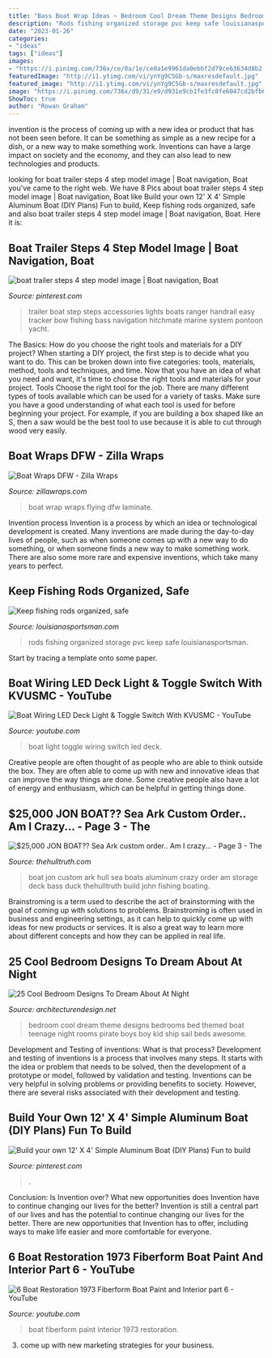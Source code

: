 ```yaml
---
title: "Bass Boat Wrap Ideas ~ Bedroom Cool Dream Theme Designs Bedrooms Bed Themed Boat Teenage Night Rooms Pirate Boys Boy Kid Ship Sail Beds Awesome"
description: "Rods fishing organized storage pvc keep safe louisianasportsman"
date: "2023-01-26"
categories:
- "ideas"
tags: ["ideas"]
images:
- "https://i.pinimg.com/736x/ce/0a/1e/ce0a1e9961da0ebbf2d79ce63634d8b2.jpg"
featuredImage: "http://i1.ytimg.com/vi/ynYg9C5Gb-s/maxresdefault.jpg"
featured_image: "http://i1.ytimg.com/vi/ynYg9C5Gb-s/maxresdefault.jpg"
image: "https://i.pinimg.com/736x/d9/31/e9/d931e9cb1fe3fc8fe6047cd2bfb6afe9.jpg"
ShowToc: true
author: "Rowan Graham"
---
```



invention is the process of coming up with a new idea or product that has not been seen before. It can be something as simple as a new recipe for a dish, or a new way to make something work. Inventions can have a large impact on society and the economy, and they can also lead to new technologies and products.

	

		
looking for boat trailer steps 4 step model image | Boat navigation, Boat you've came to the right web. We have 8 Pics about boat trailer steps 4 step model image | Boat navigation, Boat like Build your own 12&#039; X 4&#039; Simple Aluminum Boat (DIY Plans) Fun to build, Keep fishing rods organized, safe and also boat trailer steps 4 step model image | Boat navigation, Boat. Here it is:
		
    
## Boat Trailer Steps 4 Step Model Image | Boat Navigation, Boat

<img loading=lazy src="https://i.pinimg.com/736x/ce/0a/1e/ce0a1e9961da0ebbf2d79ce63634d8b2.jpg" onerror="this.onerror=null;this.src='https://tse2.mm.bing.net/th?id=OIP.5p2wJ50J0olwdsDgC_iX_wAAAA&amp;pid=15.1';" alt="boat trailer steps 4 step model image | Boat navigation, Boat">

_Source: pinterest.com_

>trailer boat step steps accessories lights boats ranger handrail easy tracker bow fishing bass navigation hitchmate marine system pontoon yacht. 

	

The Basics: How do you choose the right tools and materials for a DIY project?
When starting a DIY project, the first step is to decide what you want to do. This can be broken down into five categories: tools, materials, method, tools and techniques, and time. Now that you have an idea of what you need and want, it's time to choose the right tools and materials for your project.
Tools
Choose the right tool for the job. There are many different types of tools available which can be used for a variety of tasks. Make sure you have a good understanding of what each tool is used for before beginning your project. For example, if you are building a box shaped like an S, then a saw would be the best tool to use because it is able to cut through wood very easily.

    
## Boat Wraps DFW - Zilla Wraps

<img loading=lazy src="http://zillawraps.com/wp-content/uploads/2014/01/matte-laminate-boat-wrap-1200x604.jpg" onerror="this.onerror=null;this.src='https://tse3.mm.bing.net/th?id=OIP.L7Sk2FFXZXOf9cdeT-WnKAHaDu&amp;pid=15.1';" alt="Boat Wraps DFW - Zilla Wraps">

_Source: zillawraps.com_

>boat wrap wraps flying dfw laminate. 

	

Invention process
Invention is a process by which an idea or technological development is created. Many inventions are made during the day-to-day lives of people, such as when someone comes up with a new way to do something, or when someone finds a new way to make something work. There are also some more rare and expensive inventions, which take many years to perfect.

    
## Keep Fishing Rods Organized, Safe

<img loading=lazy src="https://www.louisianasportsman.com/wp-content/uploads/2014/09/p1409087894-1.jpg" onerror="this.onerror=null;this.src='https://tse1.mm.bing.net/th?id=OIP.n3YCVkYnm9yJkzr5OkyzHwHaE7&amp;pid=15.1';" alt="Keep fishing rods organized, safe">

_Source: louisianasportsman.com_

>rods fishing organized storage pvc keep safe louisianasportsman. 

	

Start by tracing a template onto some paper.

    
## Boat Wiring LED Deck Light &amp; Toggle Switch With KVUSMC - YouTube

<img loading=lazy src="https://i.ytimg.com/vi/O0ekrF2qfQ0/maxresdefault.jpg" onerror="this.onerror=null;this.src='https://tse4.mm.bing.net/th?id=OIP.l_rK5IgZr1XLClA9jDT74gHaEK&amp;pid=15.1';" alt="Boat Wiring LED Deck Light &amp; Toggle Switch With KVUSMC - YouTube">

_Source: youtube.com_

>boat light toggle wiring switch led deck. 

	

Creative people are often thought of as people who are able to think outside the box. They are often able to come up with new and innovative ideas that can improve the way things are done. Some creative people also have a lot of energy and enthusiasm, which can be helpful in getting things done.

    
## $25,000 JON BOAT?? Sea Ark Custom Order.. Am I Crazy... - Page 3 - The

<img loading=lazy src="https://www.thehulltruth.com/attachment.php?attachmentid=309981&amp;stc=1&amp;d=1362611931" onerror="this.onerror=null;this.src='https://tse3.mm.bing.net/th?id=OIP.RL-q8J8cCTnacc1eor-22QHaJ4&amp;pid=15.1';" alt="$25,000 JON BOAT?? Sea Ark custom order.. Am I crazy... - Page 3 - The">

_Source: thehulltruth.com_

>boat jon custom ark hull sea boats aluminum crazy order am storage deck bass duck thehulltruth build john fishing boating. 

	

Brainstroming is a term used to describe the act of brainstorming with the goal of coming up with solutions to problems. Brainstroming is often used in business and engineering settings, as it can help to quickly come up with ideas for new products or services. It is also a great way to learn more about different concepts and how they can be applied in real life.

    
## 25 Cool Bedroom Designs To Dream About At Night

<img loading=lazy src="http://cdn.architecturendesign.net/wp-content/uploads/2014/09/23-cool-teenage-bedroom-sail-theme.jpg" onerror="this.onerror=null;this.src='https://tse4.mm.bing.net/th?id=OIP.OxBe1JL5uJlDrtPrRdRg-QHaEu&amp;pid=15.1';" alt="25 Cool Bedroom Designs To Dream About At Night">

_Source: architecturendesign.net_

>bedroom cool dream theme designs bedrooms bed themed boat teenage night rooms pirate boys boy kid ship sail beds awesome. 

	

Development and Testing of inventions: What is that process?
Development and testing of inventions is a process that involves many steps. It starts with the idea or problem that needs to be solved, then the development of a prototype or model, followed by validation and testing. Inventions can be very helpful in solving problems or providing benefits to society. However, there are several risks associated with their development and testing.

    
## Build Your Own 12&#039; X 4&#039; Simple Aluminum Boat (DIY Plans) Fun To Build

<img loading=lazy src="https://i.pinimg.com/736x/d9/31/e9/d931e9cb1fe3fc8fe6047cd2bfb6afe9.jpg" onerror="this.onerror=null;this.src='https://tse1.mm.bing.net/th?id=OIP.WXlnICU_CDLI8iq1sTA9GAHaFj&amp;pid=15.1';" alt="Build your own 12&#039; X 4&#039; Simple Aluminum Boat (DIY Plans) Fun to build">

_Source: pinterest.com_

>. 

	

Conclusion: Is Invention over? What new opportunities does Invention have to continue changing our lives for the better?
Invention is still a central part of our lives and has the potential to continue changing our lives for the better. There are new opportunities that Invention has to offer, including ways to make life easier and more comfortable for everyone.

    
## 6 Boat Restoration 1973 Fiberform Boat Paint And Interior Part 6 - YouTube

<img loading=lazy src="http://i1.ytimg.com/vi/ynYg9C5Gb-s/maxresdefault.jpg" onerror="this.onerror=null;this.src='https://tse4.mm.bing.net/th?id=OIP.cuaw7knCyZtrBXk5hMGOAwHaEK&amp;pid=15.1';" alt="6 Boat Restoration 1973 Fiberform Boat Paint and Interior part 6 - YouTube">

_Source: youtube.com_

>boat fiberform paint interior 1973 restoration. 

	

3. come up with new marketing strategies for your business.

